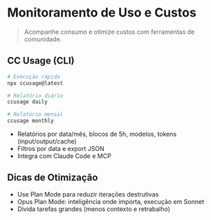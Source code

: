 # Monitoramento de Uso e Custos

> Acompanhe consumo e otimize custos com ferramentas de comunidade.

## CC Usage (CLI)
```bash
# Execução rápida
npx ccusage@latest

# Relatório diário
ccusage daily

# Relatório mensal
ccusage monthly
```

- Relatórios por data/mês, blocos de 5h, modelos, tokens (input/output/cache)
- Filtros por data e export JSON
- Integra com Claude Code e MCP

## Dicas de Otimização
- Use Plan Mode para reduzir iterações destrutivas
- Opus Plan Mode: inteligência onde importa, execução em Sonnet
- Divida tarefas grandes (menos contexto e retrabalho)
